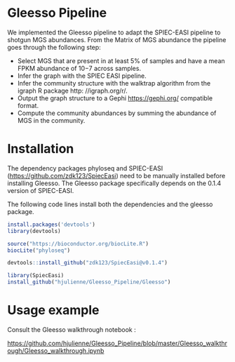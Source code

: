 # Gleesso Pipeline



We implemented the Gleesso pipeline to adapt the SPIEC-EASI pipeline to shotgun MGS abundances. From the Matrix of MGS abundance the pipeline goes through the following step:

* Select MGS that are present in at least 5% of samples and have a mean FPKM abundance of 10−7 across samples.
* Infer the graph with the SPIEC EASI pipeline.
* Infer the community structure with the walktrap algorithm from the igraph R package http: //igraph.org/r/.
* Output the graph structure to a Gephi https://gephi.org/ compatible format.
* Compute the community abundances by summing the abundance of MGS in the community.


# Installation

The dependency packages phyloseq and SPIEC-EASI (https://github.com/zdk123/SpiecEasi) need to be manually installed before installing Gleesso. The Gleesso package specifically depends on the 0.1.4 version of SPIEC-EASI.


The following code lines install both the dependencies and the gleesso package.

```r
install.packages('devtools')
library(devtools)

source("https://bioconductor.org/biocLite.R")
biocLite("phyloseq")

devtools::install_github("zdk123/SpiecEasi@v0.1.4")

library(SpiecEasi)
install_github("hjulienne/Gleesso_Pipeline/Gleesso")
```

# Usage example

Consult the Gleesso walkthrough notebook :

https://github.com/hjulienne/Gleesso_Pipeline/blob/master/Gleesso_walkthrough/Gleesso_walkthrough.ipynb
